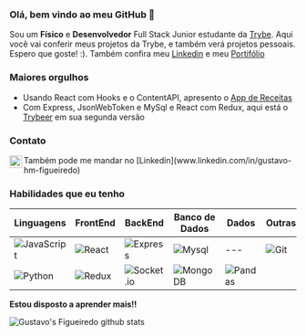 ### Olá, bem vindo ao meu GitHub 👋

Sou um **Físico** e **Desenvolvedor** Full Stack Junior estudante da [Trybe](https://www.betrybe.com/).
Aqui você vai conferir meus projetos da Trybe, e também verá projetos pessoais.
Espero que goste! :).
Também confira meu [Linkedin](www.linkedin.com/in/gustavo-hm-figueiredo) e meu [Portifólio](https://gustaffig-portfolio.herokuapp.com/)

### Maiores orgulhos
- Usando React com Hooks e o ContentAPI, apresento o [App de Receitas](https://github.com/GustafFig/App-de-Receitas)
- Com Express, JsonWebToken e MySql e React com Redux, aqui está o [Trybeer](https://github.com/GustafFig/TrybeerV2/) em sua segunda versão

### Contato
<a target="_blank" href="mailto:gustavohmfigueiredo@gmail.com">
  <img align="left" alt="Gmail" width="22px" src="https://cdn.jsdelivr.net/npm/simple-icons@v3/icons/gmail.svg" />
</a>
Também pode me mandar no [Linkedin](www.linkedin.com/in/gustavo-hm-figueiredo)

### Habilidades que eu tenho
| Linguagens | FrontEnd | BackEnd | Banco de Dados | Dados | Outras  |
|---         |---       |---      |---             |---    |---      |
| ![JavaScript](https://img.shields.io/badge/-JavaScript-yellow?style=flat-square&logo=javascript&logoColor=white) | ![React](https://img.shields.io/badge/-React-45b8d8?style=flat-square&logo=react&logoColor=white) | ![Express](https://img.shields.io/badge/-Express-orange) | ![Mysql](https://img.shields.io/badge/-MySql-4479A1?style=flat-square&logo=mysql&logoColor=white) | --- |	![Git](https://img.shields.io/badge/-Git-F05032?style=flat-square&logo=git&logoColor=white) |
| ![Python](https://img.shields.io/badge/-Python-blue?style=flat-square&logo=python&logoColor=white) | ![Redux](https://img.shields.io/badge/-Redux-764ABC?style=flat-square&logo=redux&logoColor=white) | ![Socket.io](https://img.shields.io/badge/-Socket.io-yellow?style=flat-square&logo=Socket.io&logoColor=white) | ![MongoDB](https://img.shields.io/badge/-MongoDB-13aa52?style=flat-square&logo=mongodb&logoColor=white) | ![Pandas](https://img.shields.io/badge/pandas-%23150458.svg?style=for-the-badge&logo=pandas&logoColor=white)

**Estou disposto a aprender mais!!**

![Gustavo's Figueiredo github stats](https://github-readme-stats.vercel.app/api?username=gustaffig&hide=contribs,prs&count_private=true)
